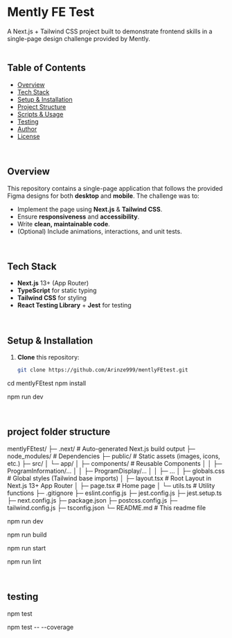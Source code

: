 # Mently FE Test

A Next.js + Tailwind CSS project built to demonstrate frontend skills in a single-page design challenge provided by Mently.  
<br/>

## **Table of Contents**
- [Overview](#overview)
- [Tech Stack](#tech-stack)
- [Setup & Installation](#setup--installation)
- [Project Structure](#project-structure)
- [Scripts & Usage](#scripts--usage)
- [Testing](#testing)
- [Author](#author)
- [License](#license)

<br/>

## **Overview**
This repository contains a single-page application that follows the provided Figma designs for both **desktop** and **mobile**. The challenge was to:
- Implement the page using **Next.js** & **Tailwind CSS**.
- Ensure **responsiveness** and **accessibility**.
- Write **clean, maintainable code**.
- (Optional) Include animations, interactions, and unit tests.

<br/>

## **Tech Stack**
- **Next.js** 13+ (App Router)
- **TypeScript** for static typing
- **Tailwind CSS** for styling
- **React Testing Library** + **Jest** for testing

<br/>

## **Setup & Installation**
1. **Clone** this repository:
   ```bash
   git clone https://github.com/Arinze999/mentlyFEtest.git

cd mentlyFEtest
npm install

npm run dev

<br/>

## **project folder structure**

mentlyFEtest/
├─ .next/                      # Auto-generated Next.js build output
├─ node_modules/               # Dependencies
├─ public/                     # Static assets (images, icons, etc.)
├─ src/
│  └─ app/
│     ├─ components/           # Reusable Components
│     │  ├─ ProgramInformation/...
│     │  ├─ ProgramDisplay/...
│     │  ├─ ...
│     ├─ globals.css           # Global styles (Tailwind base imports)
│     ├─ layout.tsx            # Root Layout in Next.js 13+ App Router
│     ├─ page.tsx              # Home page
│     └─ utils.ts              # Utility functions
├─ .gitignore
├─ eslint.config.js
├─ jest.config.js
├─ jest.setup.ts
├─ next.config.js
├─ package.json
├─ postcss.config.js
├─ tailwind.config.js
├─ tsconfig.json
└─ README.md                   # This readme file

npm run dev

npm run build

npm run start

npm run lint

<br/>

## **testing**

npm test

npm test -- --coverage
